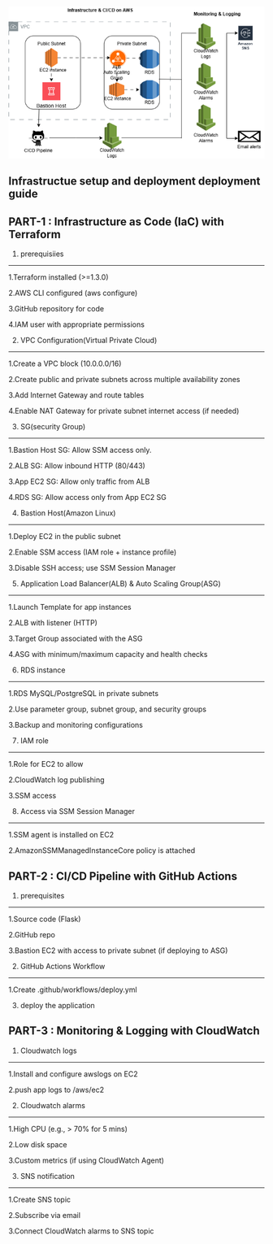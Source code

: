 
![image alt](https://github.com/sivaram2662/Infrastructure-CICD-cloudwatch-sns/blob/8c7958c7e1edb54b03909626b66c3c73006868a2/infra-cicd-sns.drawio%20(1).png)




Infrastructue setup and deployment deployment guide
----------------------------------------------------

PART-1 : Infrastructure as Code (IaC) with Terraform
-------

1. prerequisiies
---------------

1.Terraform installed (>=1.3.0)

2.AWS CLI configured (aws configure)

3.GitHub repository for code

4.IAM user with appropriate permissions


2. VPC Configuration(Virtual Private Cloud)
------------------------------------------

1.Create a VPC block (10.0.0.0/16)

2.Create public and private subnets across multiple availability zones

3.Add Internet Gateway and route tables

4.Enable NAT Gateway for private subnet internet access (if needed)


3. SG(security Group)
---------------------

1.Bastion Host SG: Allow SSM access only.

2.ALB SG: Allow inbound HTTP (80/443)

3.App EC2 SG: Allow only traffic from ALB

4.RDS SG: Allow access only from App EC2 SG


4. Bastion Host(Amazon Linux)
-----------------------------

1.Deploy EC2 in the public subnet

2.Enable SSM access (IAM role + instance profile)

3.Disable SSH access; use SSM Session Manager


5. Application Load Balancer(ALB) & Auto Scaling Group(ASG)
-----------------------------------------------------------

1.Launch Template for app instances

2.ALB with listener (HTTP)

3.Target Group associated with the ASG

4.ASG with minimum/maximum capacity and health checks


6. RDS instance
---------------

1.RDS MySQL/PostgreSQL in private subnets

2.Use parameter group, subnet group, and security groups

3.Backup and monitoring configurations

7. IAM role
-----------

1.Role for EC2 to allow

2.CloudWatch log publishing

3.SSM access

8. Access via SSM Session Manager
---------------------------------

1.SSM agent is installed on EC2

2.AmazonSSMManagedInstanceCore policy is attached


PART-2 :  CI/CD Pipeline with GitHub Actions
----------------------------------------------

1. prerequisites
----------------

1.Source code (Flask)

2.GitHub repo

3.Bastion EC2 with access to private subnet (if deploying to ASG)

2. GitHub Actions Workflow
----------------------------

1.Create .github/workflows/deploy.yml

3. deploy the application



PART-3 : Monitoring & Logging with CloudWatch
------------------------------------------------

1. Cloudwatch logs
------------------

1.Install and configure awslogs on EC2

2.push app logs to /aws/ec2

2. Cloudwatch alarms
-------------------

1.High CPU (e.g., > 70% for 5 mins)

2.Low disk space

3.Custom metrics (if using CloudWatch Agent)

3. SNS notification
-------------------

1.Create SNS topic

2.Subscribe via email

3.Connect CloudWatch alarms to SNS topic
